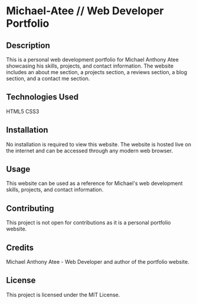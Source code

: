 # Michael-Atee // Web Developer Portfolio

## Description
This is a personal web development portfolio for Michael Anthony Atee showcasing his skills, projects, and contact information. The website includes an about me section, a projects section, a reviews section, a blog section, and a contact me section.

## Technologies Used
HTML5
CSS3

## Installation
No installation is required to view this website. The website is hosted live on the internet and can be accessed through any modern web browser.

## Usage
This website can be used as a reference for Michael's web development skills, projects, and contact information.

## Contributing
This project is not open for contributions as it is a personal portfolio website.

## Credits
Michael Anthony Atee - Web Developer and author of the portfolio website.

## License
This project is licensed under the MIT License.
